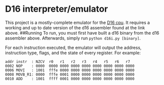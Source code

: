 # D16 interpreter/emulator
This project is a mostly-complete emulator for the [D16 cpu](https://github.com/c-elegans/d16).
It requires a working and up to date version of the d16 assembler found at the link above.
##Running
To run, you must first have built a d16 binary from the d16 assembler above. Afterwards, simply run `python d16i.py [binary]`.

For each instruction executed, the emulator will output the address, instruction type, flags, and the state of every register.
For example:
```
addr instr  : NZCV  r0   r1   r2   r3   r4   r5   r6   r7
0002 NOP    : 0000  0000 0000 0000 0000 0000 0000 0000 0000
0006 MOVI   : 1001  fffe 0000 0000 0000 0000 0000 0000 0000
0008 MOVB_R1: 0000  fffe 0001 0000 0000 0000 0000 0000 0000
0010 ADD    : 1001  ffff 0001 0000 0000 0000 0000 0000 0000
```